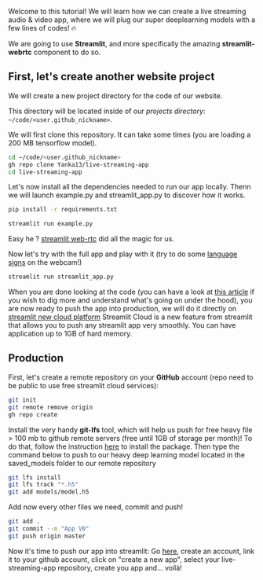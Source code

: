 Welcome to this tutorial!
We will learn how we can create a live streaming audio & video app, where we will plug our super deeplearning models with a few lines of codes! 🔥

We are going to use **Streamlit**, and more specifically the amazing **streamlit-webrtc** component to do so.

## First, let's create another website project

We will create a new project directory for the code of our website.

This directory will be located inside of our *projects directory*: `~/code/<user.github_nickname>`.

We will first clone this repository. It can take some times (you are loading a 200 MB tensorflow model).


```bash
cd ~/code/<user.github_nickname>
gh repo clone Yanka13/live-streaming-app
cd live-streaming-app


```
Let's now install all the dependencies needed to run our app locally.
Thenn we will launch example.py and streamlit_app.py to discover how it works.

```bash
pip install -r requirements.txt


```
```bash
streamlit run example.py
```

Easy he ? [streamlit web-rtc](https://github.com/user/repo/blob/branch/other_file.md) did all the magic for us.

Now let's try with the full app and play with it (try to do some [language signs](https://www.google.com/search?q=language+sign&oq=language+sign&aqs=chrome.0.69i59l3j0i10j46i512j69i60l3.3677j0j7&sourceid=chrome&ie=UTF-8) on the webcam!)

```bash
streamlit run streamlit_app.py
```

When you are done looking at the code (you can have a look at [this article](https://blog.streamlit.io/how-to-build-the-streamlit-webrtc-component/) if you wish to dig more and understand what's going on under the hood), you are now ready to push the app into production, we will do it directly on [streamlit new cloud platform](https://share.streamlit.io/)
Streamlit Cloud is a new feature from streamlit that allows you to push any streamlit app very smoothly. You can have application up to 1GB of hard memory.
## Production
First, let's create a remote repository on your **GitHub** account (repo need to be public to use free streamlit cloud services):

``` bash
git init
git remote remove origin
gh repo create
```
Install the very handy **git-lfs** tool, which will help us push for free heavy file > 100 mb to github remote servers (free until 1GB of storage per month)! To do that, follow the instruction [here]( https://git-lfs.github.com/) to install the package.
Then type the command  below to push to our heavy deep learning model located in the saved_models folder to our remote repository

``` bash
git lfs install
git lfs track "*.h5"
git add models/model.h5
```
Add now every other files we need, commit and push!

``` bash
git add .
git commit --m "App V0"
git push origin master
```

Now it's time to push our app into streamlit: Go [here](https://share.streamlit.io/), create an account, link it to your github account, click on "create a new app", select your live-streaming-app repository, create you app and... voilà!

